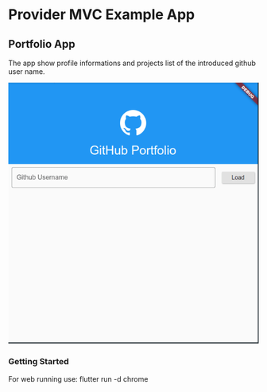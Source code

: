 # Provider MVC Example App

## Portfolio App

The app show profile informations and projects list of the introduced github user name.

![image](image/portfolio.gif)

### Getting Started

For web running use: flutter run -d chrome
